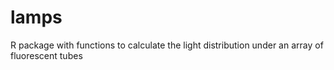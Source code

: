 lamps
=====

R package with functions to calculate the light distribution under an array of fluorescent tubes
